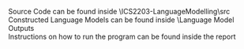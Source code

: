 Source Code can be found inside \ICS2203-LanguageModelling\src\
Constructed Language Models can be found inside \Language Model Outputs\
Instructions on how to run the program can be found inside the report

